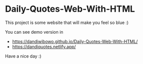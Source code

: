 # Daily-Quotes-Web-With-HTML
This project is some website that will make you feel so blue :)

You can see demo version in 
- https://dandiwibowo.github.io/Daily-Quotes-Web-With-HTML/
- https://dandiquotes.netlify.app/

Have a nice day :)
